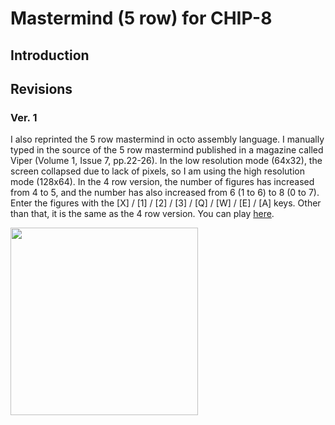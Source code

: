 # Mastermind (5 row) for CHIP-8

## Introduction

## Revisions

### Ver. 1

I also reprinted the 5 row mastermind in octo assembly language. 
I manually typed in the source of the 5 row mastermind published in a magazine called Viper (Volume 1, Issue 7, pp.22-26). 
In the low resolution mode (64x32), the screen collapsed due to lack of pixels, so I am using the high resolution mode (128x64).
In the 4 row version, the number of figures has increased from 4 to 5, and the number has also increased from 6 (1 to 6) to 8 (0 to 7). 
Enter the figures with the [X] / [1] / [2] / [3] / [Q] / [W] / [E] / [A] keys. 
Other than that, it is the same as the 4 row version.
You can play [here](https://johnearnest.github.io/Octo/index.html?key=rp9zbF4S).

<img src="https://github.com/jay-kumogata/Nostalgia/raw/main/octo/screenshots/mastermind213.png" width="300">
